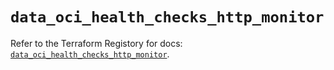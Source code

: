 # `data_oci_health_checks_http_monitor`

Refer to the Terraform Registory for docs: [`data_oci_health_checks_http_monitor`](https://registry.terraform.io/providers/oracle/oci/6.18.0/docs/data-sources/health_checks_http_monitor).
